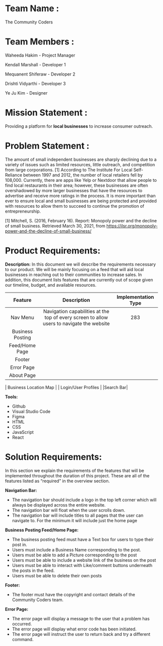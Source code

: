 # Team Name :

The Community Coders

# Team Members :

Waheeda Hakim - Project Manager

Kendall Marshall - Developer 1

Mequanent Shiferaw - Developer 2

Drishti Vidyarthi - Developer 3

Ye Ju Kim - Designer


# Mission Statement :

Providing a platform for **local businesses** to increase consumer outreach.

# Problem Statement :

The amount of small independent businesses are sharply declining due to a variety of issues such as limited resources, little outreach, and competition from large corporations. [1] According to The Institute For Local Self-Reliance between 1997 and 2012, the number of local retailers fell by 108,000.  Currently, there are apps like Yelp or Nextdoor that allow people to find local restaurants in their area; however, these businesses are often overshadowed by more larger businesses that have the resources to advertise and receive more ratings in the process. It is more important than ever to ensure local and small businesses are being protected and provided with resources to allow them to succeed to continue the promotion of entrepreneurship.  

[1] Mitchell, S. (2016, February 16). Report: Monopoly power and the decline of small business. Retrieved March 30, 2021, from https://ilsr.org/monopoly-power-and-the-decline-of-small-business/

# Product Requirements:
 **Description:**
In this document we will describe the requirements necessary to our product.  We will be mainly focusing on a feed that will aid local businesses in reaching out to their communities to increase sales. In addition, this document lists features that are currently out of scope given our timeline, budget, and available resources.

| Feature  |          Description                        | Implementation Type  |
| :-----:  |            :---------:                            | :--------: |
| Nav Menu | Navigation capabilities at the top of every screen to allow users to navigate the website | 283 |
| Business Posting 
Feed/Home Page |
| Footer |
| Error Page |
| About Page |
| 
Business Location Map
 |
| Login/User Profiles
 |
|Search Bar|

**Tools:**
- Github
- Visual Studio Code
- Figma
- HTML
- CSS
- JavaScript
- React

# Solution Requirements:
In this section we explain the requirements of the features that will be implemented throughout the duration of this project. These are all of the features listed as “required” in the overview section.

**Navigation Bar:**
- The navigation bar should include a logo in the top left corner which will always be displayed across the entire website. 
- The navigation bar will float when the user scrolls down.
- The navigation bar will include titles to all pages that the user can navigate to. For the minimum it will include just the home page



**Business Posting Feed/Home Page:**
- The business posting feed must have a Text box for users to type their post in.
- Users must include a Business Name corresponding to the post.
- Users must be able to add a Picture corresponding to the post
- Users must be able to include a website link of the business on the post
- Users must be able to interact with Like/comment buttons underneath the posts in the feed.
- Users must be able to delete their own posts

**Footer:**
- The footer must have the copyright and contact details of the Community Coders team. 

**Error Page:**
- The error page will display a message to the user that a problem has occurred.
- The error page will display what error code has been initiated. 
- The error page will instruct the user to return back and try a different command.
